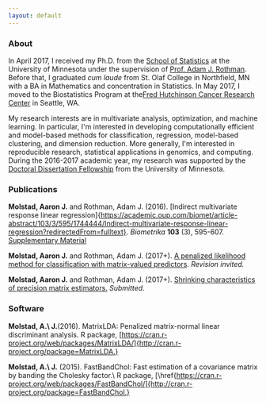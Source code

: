 ```yaml
---
layout: default
---
```


### About

In April 2017, I received my Ph.D. from the [School of Statistics](http://stat.umn.edu) at the University of Minnesota under the supervision of [Prof. Adam J. Rothman](http://users.stat.umn.edu/~arothman). Before that, I graduated *cum laude* from St. Olaf College in Northfield, MN with a BA in Mathematics and concentration in Statistics. In May 2017, I moved to the Biostatistics Program at the[Fred Hutchinson Cancer Research Center](https://www.fredhutch.org/en.html) in Seattle, WA. 


My research interests are in multivariate analysis, optimization, and machine learning. In particular, I'm interested in developing computationally efficient and model-based methods for classification, regression, model-based clustering, and dimension reduction. More generally, I'm interested in reproducible research, statistical applications in genomics, and computing. During the 2016-2017 academic year, my research was supported by the [Doctoral Dissertation Fellowship](https://www.grad.umn.edu/funding-tuition/ddf) from the University of Minnesota. 


### Publications

**Molstad, Aaron J.** and Rothman, Adam J. (2016). [Indirect multivariate response linear regression]{https://academic.oup.com/biomet/article-abstract/103/3/595/1744444/Indirect-multivariate-response-linear-regression?redirectedFrom=fulltext}. *Biometrika* **103** (3), 595-607. [Supplementary Material](publications/IMRLR.pdf)

**Molstad, Aaron J.**  and Rothman, Adam J. (2017+). [A penalized likelihood method for classification with matrix-valued predictors](publications/MatLDA.pdf). *Revision invited.*

**Molstad, Aaron J.** and Rothman, Adam J. (2017+). [Shrinking characteristics of precision matrix estimators.](publications/CharShrink.pdf) *Submitted.* 


### Software

**Molstad, A.\ J.**(2016). MatrixLDA: Penalized matrix-normal linear discriminant analysis. R package, [https://cran.r-project.org/web/packages/MatrixLDA/]{http://cran.r-project.org/package=MatrixLDA.}

**Molstad, A.\ J.** (2015). FastBandChol: Fast estimation of a covariance matrix by banding the Cholesky factor.\ R package, [\href{https://cran.r-project.org/web/packages/FastBandChol/]{http://cran.r-project.org/package=FastBandChol.}


